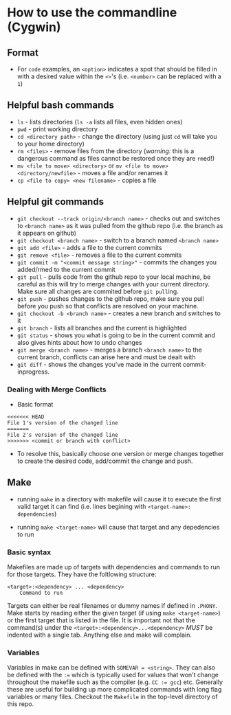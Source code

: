 # How to use the commandline (Cygwin)

## Format
- For `code` examples, an `<option>` indicates a spot that should be filled in with a desired value within the `<>`'s (i.e. `<number>` can be replaced with a `1`)

## Helpful bash commands
- `ls` - lists directories (`ls -a` lists all files, even hidden ones)
- `pwd` - print working directory
- `cd <directory path>` - change the directory (using just `cd` will take you to your home directory)
- `rm <files>` - remove files from the directory (*_warning:_* this is a dangerous command as files cannot be restored once they are `rm`ed!)
- `mv <file to move> <directory>` or `mv <file to move> <directory/newfile>` - moves a file and/or renames it
- `cp <file to copy> <new filename>` - copies a file

## Helpful git commands
- `git checkout --track origin/<branch name>` - checks out and switches to `<branch name>` as it was pulled from the github repo (i.e. the branch as it appears on github)
- `git checkout <branch name>` - switch to a branch named `<branch name>`
- `git add <file>` - adds a file to the current commits
- `git remove <file>` - removes a file to the current commits
- `git commit -m "<commit message string>"` - commits the changes you added/rmed to the current commit 
- `git pull` - pulls code from the github repo to your local machine, be careful as this will try to merge changes with your current directory. Make sure all changes are commited before `git pull`ing.
- `git push` - pushes changes to the github repo, make sure you pull before you push so that conflicts are resolved on your machine.
- `git checkout -b <branch name>` - creates a new branch and switches to it
- `git branch` - lists all branches and the current is highlighted
- `git status` - shows you what is going to be in the current commit and also gives hints about how to undo changes
- `git merge <branch name>`  - merges a branch `<branch name>` to the current branch, conflicts can arise here and must be dealt with
- `git diff` - shows the changes you've made in the current commit-inprogress.


### Dealing with Merge Conflicts
- Basic format
```
<<<<<<< HEAD
File 1's version of the changed line
=======
File 2's version of the changed line
>>>>>>> <commit or branch with conflict>
```
- To resolve this, basically choose one version or merge changes together to create the desired code, add/commit the change and push.

## Make
- running `make` in a directory with makefile will cause it to execute the first valid target it can find (i.e. lines begining with `<target-name>: dependencies`)

- running `make <target-name>` will cause that target and any depedencies to run
### Basic syntax
Makefiles are made up of targets with dependencies and commands to run for those targets. They have the foltlowing structure:
```
<target>:<dependency> ... <dependency>
    Command to run
```
Targets can either be real filenames or dummy names if defined in `.PHONY`. Make starts by reading either the given target (if using `make <target-name>`) or the first target that is listed in the file. It is important not that the command(s) under the `<target>:<dependency>...<dependency>` *MUST* be indented with a single tab. Anything else and make will complain.

### Variables
Variables in make can be defined with `SOMEVAR = <string>`. They can also be defined with the `:=` which is typically used for values that won't change throughout the makefile such as the compiler (e.g. `CC := gcc`) etc. Generally these are useful for building up more complicated commands with long flag variables or many files. Checkout the `Makefile` in the top-level directory of this repo.
